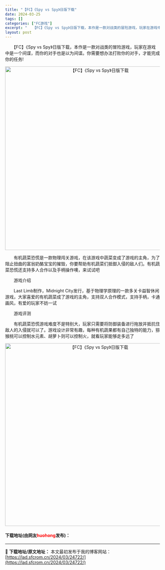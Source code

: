 ```yaml
---
title: "【FC】《Spy vs Spy》日版下载"
date: 2024-03-25
tags: []
categories: ["FC游戏"]
excerpt: "　　【FC】《Spy vs Spy》日版下载，本作是一款对战类的冒险游戏，玩家在游戏中是一个间谍，而你的对手也是以为间谍。你需要想办法打败你的对手，才能完成你的任务! 　　有机蔬菜恐慌是一款物理闯关游戏，在该游戏中蔬菜变成了游戏的主角，为了阻止扭曲的富翁奶酪宝宝的摧毁，你要帮助有机蔬菜们抵御入侵的敌&hellip;"
layout: post
---
```


 <p>　　【FC】《Spy vs Spy》日版下载，本作是一款对战类的冒险游戏，玩家在游戏中是一个间谍，而你的对手也是以为间谍。你需要想办法打败你的对手，才能完成你的任务!</p> <p align="center"><img align="" border="0" src="https://lad.sfcrom.cn/wp-content/uploads/2024/03/20240325_66019ad53367b.png" width="599" alt="【FC】《Spy vs Spy》日版下载" /></p> <p>　　有机蔬菜恐慌是一款物理闯关游戏，在该游戏中蔬菜变成了游戏的主角，为了阻止扭曲的富翁奶酪宝宝的摧毁，你要帮助有机蔬菜们抵御入侵的敌人们。有机蔬菜恐慌还支持多人合作以及手柄操作噢，来试试吧</p> <p>　　游戏介绍</p> <p>　　Last Limb制作，Midnight City发行，基于物理学原理的一款多关卡益智休闲游戏，大家喜爱的有机蔬菜成了游戏的主角，支持双人合作模式，支持手柄，卡通画风，有爱的玩家不妨一试</p> <p>　　游戏评测</p> <p>　　有机蔬菜恐慌游戏难度不是特别大，玩家只需要将防御装备进行拖放并抵抗住敌人的入侵就可以了。游戏设计非常有趣，每种有机蔬果都有自己独特的能力，猕猴桃可以控制水元素、胡萝卜则可以控制火，就看玩家能够走多远了</p> <p align="center"><img align="" border="0" src="https://lad.sfcrom.cn/wp-content/uploads/2024/03/20240325_66019ad6b0919.png" width="596" alt="【FC】《Spy vs Spy》日版下载" /></p> <p><h4>下载地址(由网友<font color="red">huohong</font>发布)：</h4></p> 

---
📖 **下载地址/原文地址：** 本文最初发布于我的博客网站：[https://lad.sfcrom.cn/2024/03/24722/](https://lad.sfcrom.cn/2024/03/24722/)
